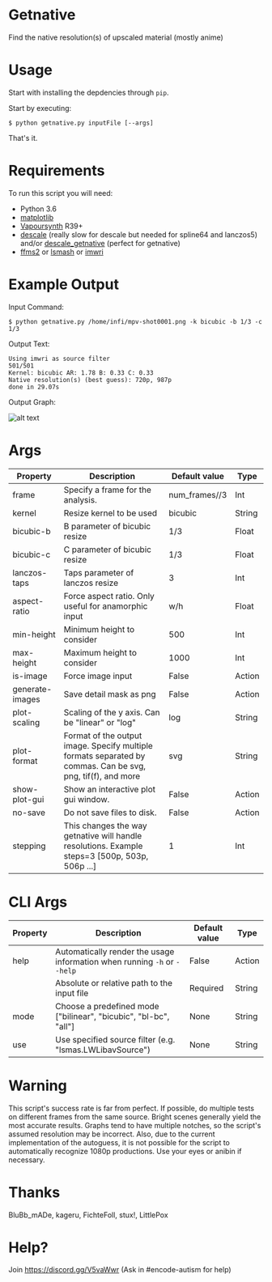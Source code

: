 # Getnative
Find the native resolution(s) of upscaled material (mostly anime)

# Usage
Start with installing the depdencies through `pip`.

Start by executing:

    $ python getnative.py inputFile [--args]

That's it.

# Requirements

To run this script you will need:

* Python 3.6
* [matplotlib](http://matplotlib.org/users/installing.html)
* [Vapoursynth](http://www.vapoursynth.com) R39+
* [descale](https://github.com/Irrational-Encoding-Wizardry/vapoursynth-descale) (really slow for descale but needed for spline64 and lanczos5) 
and/or [descale_getnative](https://github.com/OrangeChannel/vapoursynth-descale) (perfect for getnative)
* [ffms2](https://github.com/FFMS/ffms2) or [lsmash](https://github.com/VFR-maniac/L-SMASH-Works) or [imwri](https://forum.doom9.org/showthread.php?t=170981)

# Example Output
Input Command:

    $ python getnative.py /home/infi/mpv-shot0001.png -k bicubic -b 1/3 -c 1/3

Output Text:
```
Using imwri as source filter
501/501
Kernel: bicubic AR: 1.78 B: 0.33 C: 0.33
Native resolution(s) (best guess): 720p, 987p
done in 29.07s
```

Output Graph:

![alt text](https://nayu.moe/UavJvs)

# Args

| Property | Description | Default value | Type |
| -------- | ----------- | ------------------ | ---- |
| frame | Specify a frame for the analysis. | num_frames//3 | Int |
| kernel | Resize kernel to be used | bicubic | String |
| bicubic-b | B parameter of bicubic resize | 1/3 | Float |
| bicubic-c | C parameter of bicubic resize | 1/3 | Float |
| lanczos-taps | Taps parameter of lanczos resize | 3 | Int |
| aspect-ratio | Force aspect ratio. Only useful for anamorphic input| w/h | Float |
| min-height | Minimum height to consider | 500 | Int |
| max-height | Maximum height to consider | 1000 | Int |
| is-image | Force image input | False | Action |
| generate-images | Save detail mask as png | False | Action |
| plot-scaling | Scaling of the y axis. Can be "linear" or "log" | log | String |
| plot-format | Format of the output image. Specify multiple formats separated by commas. Can be svg, png, tif(f), and more | svg | String |
| show-plot-gui | Show an interactive plot gui window. | False | Action |
| no-save | Do not save files to disk. | False | Action |
| stepping | This changes the way getnative will handle resolutions. Example steps=3 [500p, 503p, 506p ...] | 1 | Int |

# CLI Args

| Property | Description | Default value | Type |
| -------- | ----------- | ------------------ | ---- |
| help | Automatically render the usage information when running `-h` or `--help` | False | Action |
|  | Absolute or relative path to the input file | Required | String |
| mode | Choose a predefined mode \["bilinear", "bicubic", "bl-bc", "all"\] | None | String |
| use | Use specified source filter (e.g. "lsmas.LWLibavSource") | None | String |

# Warning
This script's success rate is far from perfect.
If possible, do multiple tests on different frames from the same source.
Bright scenes generally yield the most accurate results.
Graphs tend to have multiple notches, so the script's assumed resolution may be incorrect.
Also, due to the current implementation of the autoguess, it is not possible for the script 
to automatically recognize 1080p productions.
Use your eyes or anibin if necessary.
  
# Thanks  
BluBb_mADe, kageru, FichteFoll, stux!, LittlePox

# Help?

Join https://discord.gg/V5vaWwr (Ask in #encode-autism for help)
